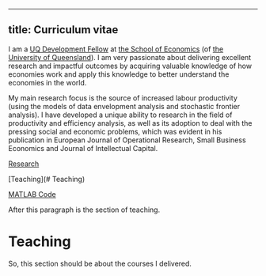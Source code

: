 
---
title: Curriculum vitae
---

I am a [UQ Development Fellow](https://economics.uq.edu.au/profile/6228/kai-du) at [the School of Economics](https://economics.uq.edu.au) (of [the University of Queensland](https://www.uq.edu.au/)). I am very passionate about delivering excellent research and impactful outcomes by acquiring valuable knowledge of how economies work and apply this knowledge to better understand the economies in the world.

My main research focus is the source of increased labour productivity (using the models of data envelopment analysis and stochastic frontier analysis). I have developed a unique ability to research in the field of productivity and efficiency analysis, as well as its adoption to deal with the pressing social and economic problems, which was evident in his publication in European Journal of Operational Research, Small Business Economics and Journal of Intellectual Capital.

[//]: <[Teaching](docs/test_Teaching.html)>

[Research](docs/test_Research.html)

[Teaching](# Teaching)

[MATLAB Code](docs/matlab_code/matlab_code.html)


After this paragraph is the section of teaching. 

# Teaching

So, this section should be about the courses I delivered. 